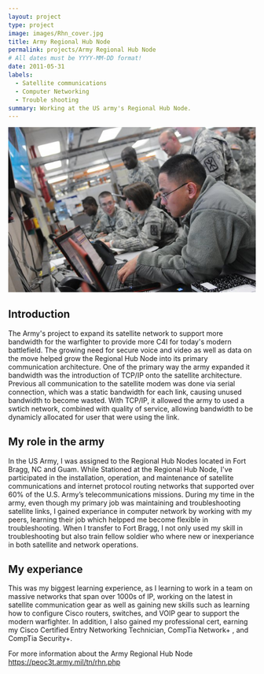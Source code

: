 ```yaml
---
layout: project
type: project
image: images/Rhn_cover.jpg
title: Army Regional Hub Node
permalink: projects/Army Regional Hub Node
# All dates must be YYYY-MM-DD format!
date: 2011-05-31
labels:
  - Satellite communications 
  - Computer Networking
  - Trouble shooting
summary: Working at the US army's Regional Hub Node.
---
```


<img class="Working at the Regional Hub Node" src="../images/rhnWork.jpg">

## Introduction

The Army's project to expand its satellite network to support more bandwidth for the warfighter to provide more C4I for today's modern battlefield. The growing need for secure voice and video as well as data on the move helped grow the Regional Hub Node into its primary communication architecture. One of the primary way the army expanded it bandwidth was the introduction of TCP/IP onto the satellite architecture. Previous all communication to the satellite modem was done via serial connection, which was a static bandwidth for each link, causing unused bandwidth to become wasted. With TCP/IP, it allowed the army to used a swtich network, combined with quality of service, allowing bandwidth to be dynamicly allocated for user that were using the link.

## My role in the army

In the US Army, I was assigned to the Regional Hub Nodes located in Fort Bragg, NC and Guam. While Stationed at the Regional Hub Node, I've participated in the installation, operation, and maintenance of satellite communications and internet protocol routing networks that supported over 60% of the U.S. Army’s telecommunications missions. During my time in the army, even though my primary job was maintaining and troubleshooting satellite links, I gained experiance in computer network by working with my peers, learning their job which helpped me become flexible in troubleshooting. When I transfer to Fort Bragg, I not only used my skill in troubleshooting but also train fellow soldier who where new or inexperiance in both satellite and network operations.

## My experiance

This was my biggest learning experience, as I learning to work in a team on massive networks that span over 1000s of IP, working on the latest in satellite communication  gear as well as gaining new skills such as learning how to configure Cisco routers, switches, and VOIP gear to support the modern warfighter. In addition, I also gained my professional cert, earning my Cisco Certified Entry Networking Technician, CompTia Network+ , and CompTia Security+. 

For more information about the Army Regional Hub Node https://peoc3t.army.mil/tn/rhn.php
